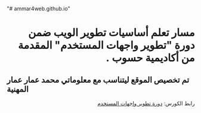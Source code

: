 "# ammar4web.github.io"

<h1 dir="rtl">مسار تعلم أساسيات تطوير الويب ضمن دورة "تطوير واجهات المستخدم" المقدمة من أكاديمية حسوب .</h1>
<h2>تم تخصيص الموقع ليتناسب مع معلوماتي محمد عمار عمار المهنية</h2>
<div dir="rtl">
رابط الكورس:
<a href="https://academy.hsoub.com/learn/front-end-web-development/">دورة تطوير واجهات المستخدم</a>
</div>
